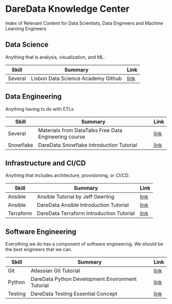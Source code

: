# DareData Knowledge Center
Index of Relevant Content for Data Scientists, Data Engineers and Machine Learning Engineers


## Data Science
Anything that is analysis, visualization, and ML.

Skill | Summary | Link |
--- | --- | --- |
Several | Lisbon Data Science Academy Github | [link](https://github.com/LDSSA) |

## Data Engineering
Anything having to do with ETLs.

Skill | Summary | Link |
--- | --- | --- |
Several | Materials from DataTalks Free Data Engineering course| [link](https://github.com/DataTalksClub/data-engineering-zoomcamp) |
Snowflake | DareData Snowflake Introduction Tutorial | [link](tutorials/snowflake-infra-basics.md)

## Infrastructure and CI/CD

Anything that includes architecture, provisioning, or CI/CD.

Skill | Summary | Link |
--- | --- | --- |
Ansible | Ansible Tutorial by Jeff Geerling | [link](https://www.youtube.com/watch?v=goclfp6a2IQ&list=PL2_OBreMn7FqZkvMYt6ATmgC0KAGGJNAN) |
Ansible | DareData Ansible Introduction  Tutorial | [link](tutorials/ansible-basics.md)|
Terraform | DareData Terraform Introduction Tutorial | [link](tutorials/terraform-basics.md)

## Software Engineering

Everything we do has a component of software engineering. We should be the best engineers that we can.

Skill | Summary | Link |
--- | --- | --- |
Git | Atlassian Git Tutorial | [link](https://www.atlassian.com/git/tutorials) |
Python | DareData Python Development Environment Tutorial | [link](tutorials/python-develop-environment.md)|
Testing | DareData Testing Essential Concept | [link](tutorials/automated-tests-essential-concepts.md)

